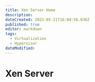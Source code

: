 ```yaml
---
title: Xen Server Home
description: 
dateCreated: 2022-05-21T16:04:56.036Z
published: true
editor: markdown
tags:
  - Virtualization
  - Hypervisor
dateModified: 
---
```

# Xen Server
